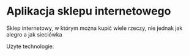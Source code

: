 # Aplikacja sklepu internetowego

Sklep internetowy, w którym można kupić wiele rzeczy, nie jednak jak alegro a jak sieciówka

Użyte technologie:


